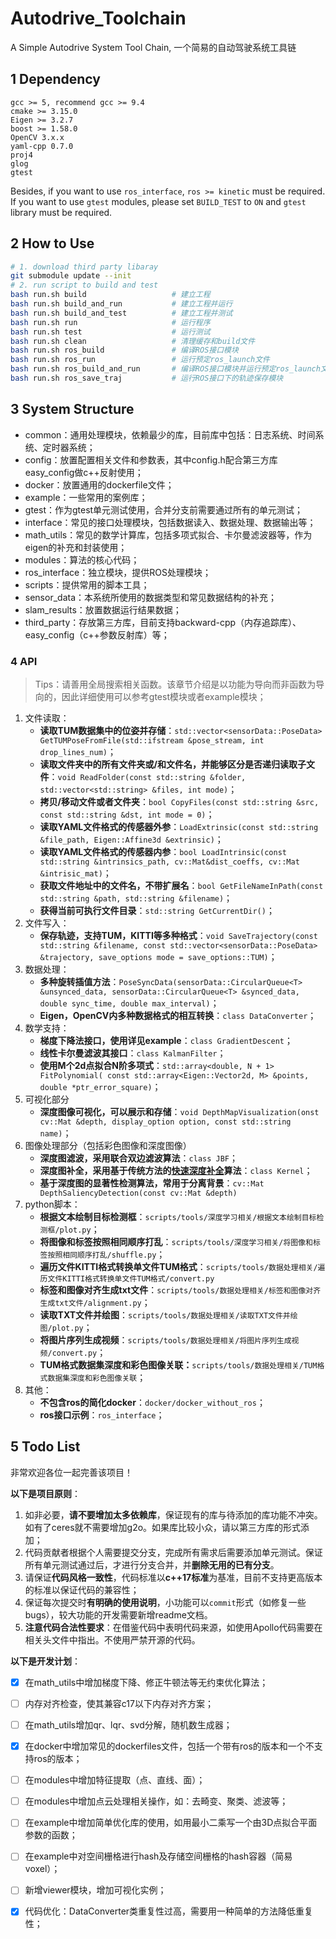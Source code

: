 # Autodrive_Toolchain
A Simple Autodrive System Tool Chain, 一个简易的自动驾驶系统工具链

## 1 Dependency

```
gcc >= 5, recommend gcc >= 9.4
cmake >= 3.15.0
Eigen >= 3.2.7
boost >= 1.58.0
OpenCV 3.x.x
yaml-cpp 0.7.0
proj4
glog
gtest
```

Besides, if you want to use `ros_interface`,  `ros >= kinetic` must be required. If you want to use `gtest` modules, please set `BUILD_TEST` to  `ON` and `gtest` library must be required.

## 2 How to Use

```bash
# 1. download third party libaray
git submodule update --init
# 2. run script to build and test 
bash run.sh build 		   			# 建立工程
bash run.sh build_and_run  			# 建立工程并运行
bash run.sh build_and_test 			# 建立工程并测试
bash run.sh run 		   			# 运行程序
bash run.sh test 		   			# 运行测试
bash run.sh clean 		   			# 清理缓存和build文件
bash run.sh ros_build				# 编译ROS接口模块
bash run.sh ros_run					# 运行预定ros_launch文件
bash run.sh ros_build_and_run		# 编译ROS接口模块并运行预定ros_launch文件
bash run.sh ros_save_traj			# 运行ROS接口下的轨迹保存模块
```

## 3 System Structure

+ common：通用处理模块，依赖最少的库，目前库中包括：日志系统、时间系统、定时器系统；
+ config：放置配置相关文件和参数表，其中config.h配合第三方库easy_config做c++反射使用；
+ docker：放置通用的dockerfile文件；
+ example：一些常用的案例库；
+ gtest：作为gtest单元测试使用，合并分支前需要通过所有的单元测试；
+ interface：常见的接口处理模块，包括数据读入、数据处理、数据输出等；
+ math_utils：常见的数学计算库，包括多项式拟合、卡尔曼滤波器等，作为eigen的补充和封装使用；
+ modules：算法的核心代码；
+ ros_interface：独立模块，提供ROS处理模块；
+ scripts：提供常用的脚本工具；
+ sensor_data：本系统所使用的数据类型和常见数据结构的补充；
+ slam_results：放置数据运行结果数据；
+ third_party：存放第三方库，目前支持backward-cpp（内存追踪库）、easy_config（c++参数反射库）等；

### 4 API

> Tips：请善用全局搜索相关函数。该章节介绍是以功能为导向而非函数为导向的，因此详细使用可以参考gtest模块或者example模块；

1. 文件读取：
   + **读取TUM数据集中的位姿并存储**：`std::vector<sensorData::PoseData> GetTUMPoseFromFile(std::ifstream &pose_stream, int drop_lines_num)`；
   + **读取文件夹中的所有文件夹或/和文件名，并能够区分是否递归读取子文件**：`void ReadFolder(const std::string &folder, std::vector<std::string> &files, int mode)`；
   + **拷贝/移动文件或者文件夹**：`bool CopyFiles(const std::string &src, const std::string &dst, int mode = 0)`；
   + **读取YAML文件格式的传感器外参**：`LoadExtrinsic(const std::string &file_path, Eigen::Affine3d &extrinsic)`；
   + **读取YAML文件格式的传感器内参**：`bool LoadIntrinsic(const std::string &intrinsics_path, cv::Mat&dist_coeffs, cv::Mat &intrisic_mat)`；
   + **获取文件地址中的文件名，不带扩展名**：`bool GetFileNameInPath(const std::string &path, std::string &filename)`；
   + **获得当前可执行文件目录**：`std::string GetCurrentDir()`；
2. 文件写入：
   + **保存轨迹，支持TUM，KITTI等多种格式**：`void SaveTrajectory(const std::string &filename, const std::vector<sensorData::PoseData> &trajectory, save_options mode = save_options::TUM)`；
3. 数据处理：
   + **多种旋转插值方法**：`PoseSyncData(sensorData::CircularQueue<T> &unsynced_data, sensorData::CircularQueue<T> &synced_data, double sync_time, double max_interval)`；
   + **Eigen，OpenCV内多种数据格式的相互转换**：`class DataConverter`；
4. 数学支持：
   + **梯度下降法接口，使用详见example**：`class GradientDescent`；
   + **线性卡尔曼滤波其接口**：`class KalmanFilter`；
   + **使用M个2d点拟合N阶多项式**：`std::array<double, N + 1> FitPolynomial( const std::array<Eigen::Vector2d, M> &points, double *ptr_error_square)`；
5. 可视化部分
   + **深度图像可视化，可以展示和存储**：`void DepthMapVisualization(onst cv::Mat &depth, display_option option, const std::string name)`；
6. 图像处理部分（包括彩色图像和深度图像）
   + **深度图滤波，采用联合双边滤波算法**：`class JBF`；
   + **深度图补全，采用基于传统方法的[快速深度补全](https://arxiv.org/abs/1802.00036)算法**：`class Kernel`；
   + **基于深度图的显著性检测算法，常用于分离背景**：`cv::Mat DepthSaliencyDetection(const cv::Mat &depth)`
7. python脚本：
   + **根据文本绘制目标检测框**：`scripts/tools/深度学习相关/根据文本绘制目标检测框/plot.py`；
   + **将图像和标签按照相同顺序打乱**：`scripts/tools/深度学习相关/将图像和标签按照相同顺序打乱/shuffle.py`；
   + **遍历文件KITTI格式转换单文件TUM格式**：`scripts/tools/数据处理相关/遍历文件KITTI格式转换单文件TUM格式/convert.py`
   + **标签和图像对齐生成txt文件**：`scripts/tools/数据处理相关/标签和图像对齐生成txt文件/alignment.py`；
   + **读取TXT文件并绘图**：`scripts/tools/数据处理相关/读取TXT文件并绘图/plot.py`；
   + **将图片序列生成视频**：`scripts/tools/数据处理相关/将图片序列生成视频/convert.py`；
   + **TUM格式数据集深度和彩色图像关联：**`scripts/tools/数据处理相关/TUM格式数据集深度和彩色图像关联`；
8. 其他：
   + **不包含ros的简化docker**：`docker/docker_without_ros`；
   + **ros接口示例**：`ros_interface`；

## 5 Todo List

非常欢迎各位一起完善该项目！

**以下是项目原则**：

1. 如非必要，**请不要增加太多依赖库**，保证现有的库与待添加的库功能不冲突。如有了ceres就不需要增加g2o。如果库比较小众，请以第三方库的形式添加；
2. 代码贡献者根据个人需要提交分支，完成所有需求后需要添加单元测试。保证所有单元测试通过后，才进行分支合并，并**删除无用的已有分支**。
3. 请保证**代码风格一致性**，代码标准以**c++17标准**为基准，目前不支持更高版本的标准以保证代码的兼容性；
4. 保证每次提交时**有明确的使用说明**，小功能可以`commit`形式（如修复一些bugs），较大功能的开发需要新增readme文档。
5. **注意代码合法性要求**：在借鉴代码中表明代码来源，如使用Apollo代码需要在相关头文件中指出。不使用严禁开源的代码。

**以下是开发计划**：

- [x] 在math_utils中增加梯度下降、修正牛顿法等无约束优化算法；
- [ ] 内存对齐检查，使其兼容c17以下内存对齐方案；
- [ ] 在math_utils增加qr、lqr、svd分解，随机数生成器；
- [x] 在docker中增加常见的dockerfiles文件，包括一个带有ros的版本和一个不支持ros的版本；
- [ ] 在modules中增加特征提取（点、直线、面）；
- [ ] 在modules中增加点云处理相关操作，如：去畸变、聚类、滤波等；
- [ ] 在example中增加简单优化库的使用，如用最小二乘写一个由3D点拟合平面参数的函数；
- [ ] 在example中对空间栅格进行hash及存储空间栅格的hash容器（简易voxel）；
- [ ] 新增viewer模块，增加可视化实例；
- [x] 代码优化：DataConverter类重复性过高，需要用一种简单的方法降低重复性；

